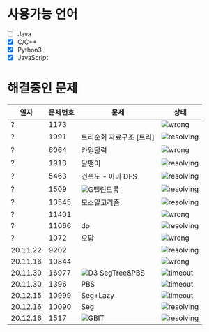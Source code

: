 # 사용가능 언어
- [ ] Java
- [x] C/C++
- [x] Python3  
- [x] JavaScript  

[G_url]:https://img.shields.io/static/v1?label&message=G&color=yellow
[D3_url]:https://img.shields.io/static/v1?label&message=D3&color=blue
[wrong_url]:https://img.shields.io/static/v1?label&message=wrong&color=red
[timeout_url]:https://img.shields.io/static/v1?label&message=TimeOut&color=yellow
[resolving_url]:https://img.shields.io/static/v1?label&message=resolving&color=green

# 해결중인 문제
일자 | 문제번호 | 문제 | 상태
--- | -------- | ------- | -----
? | 1173 |  |  ![wrong][wrong_url]
? | 1991 | 트리순회 자료구조 [트리] | ![resolving][resolving_url]
? | 6064 | 카잉달력 |  ![wrong][wrong_url]
? | 1913 | 달팽이 | ![resolving][resolving_url]
? | 5463 | 건포도 - 아마 DFS | ![resolving][resolving_url] 
? | 1509 | ![G][G_url]팰린드롬 | ![resolving][resolving_url]
? | 13545 | 모스알고리즘 | ![resolving][resolving_url]
? | 11401  | | ![wrong][wrong_url]
? | 11066 | dp | ![resolving][resolving_url]
? | 1072 | 오답 | ![wrong][wrong_url]
20.11.22 | 9202 |  | ![resolving][resolving_url]
20.11.16 | 10844 | | ![wrong][wrong_url]
20.11.30 | 16977 | ![D3][D3_url] SegTree&PBS | ![timeout][timeout_url]
20.11.30 | 1396 | PBS | ![timeout][timeout_url]
20.12.15 | 10999 | Seg+Lazy | ![timeout][timeout_url]
20.12.16 | 10090 | Seg | ![resolving][resolving_url]
20.12.16 | 1517 | ![G][G_url]BIT | ![resolving][resolving_url]